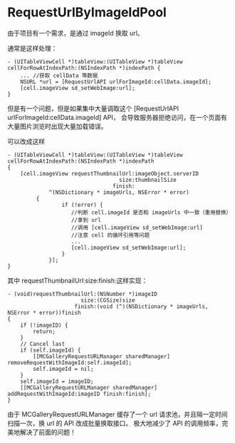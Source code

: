 # RequestUrlByImageIdPool
由于项目有一个需求，是通过 imageId 换取 url。

通常是这样处理：

```
- (UITableViewCell *)tableView:(UITableView *)tableView cellForRowAtIndexPath:(NSIndexPath *)indexPath {
    ... //获取 cellData 等数据
    NSURL *url = [RequestUrlAPI urlForImageId:cellData.imageId];
    [cell.imageView sd_setWebImage:url];
}
```

但是有一个问题，但是如果集中大量调取这个 [RequestUrlAPI urlForImageId:cellData.imageId] API，
会导致服务器拒绝访问，在一个页面有大量图片浏览时出现大量加载错误。

可以改成这样

```
- (UITableViewCell *)tableView:(UITableView *)tableView cellForRowAtIndexPath:(NSIndexPath *)indexPath 
{
    [cell.imageView requestThumbnailUrl:imageObject.serverID
                                   size:thumbnailSize
                                 finish:
             ^(NSDictionary * imageUrls, NSError * error)
	     {
                 if (!error) {
                    //判断 cell.imageId 是否和 imageUrls 中一致（重用替换）
                    //拿到 url
                    //调用 [cell.imageView sd_setWebImage:url]
                    //注意 cell 的循环引用等问题
                    ...
                    [cell.imageView sd_setWebImage:url];
                 }
             }];
}
```

其中 requestThumbnailUrl:size:finish:这样实现：

```
- (void)requestThumbnailUrl:(NSNumber *)imageID
                       size:(CGSize)size
                     finish:(void (^)(NSDictionary * imageUrls, NSError * error))finish
{
    if (!imageID) {
        return;
    }
    // Cancel last
    if (self.imageId) {
        [[MCGalleryRequestURLManager sharedManager] removeRequestWithImageId:self.imageId];
        self.imageId = nil;
    }
    self.imageId = imageID;
    [[MCGalleryRequestURLManager sharedManager] addRequestWithImageId:imageID finish:finish];
}
```

由于 MCGalleryRequestURLManager 缓存了一个 url 请求池，并且隔一定时间扫描一次，换 url 的 API 改成批量换取接口。
极大地减少了 API 的调用频率，完美地解决了前面的问题！



